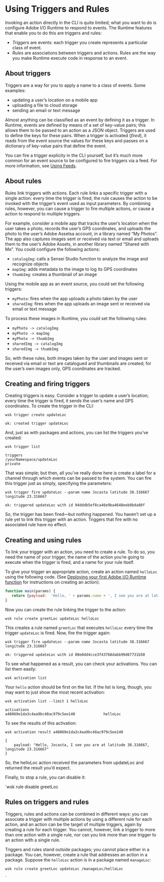 # Using Triggers and Rules

Invoking an action directly in the CLI is quite limited; what you want to do is configure Adobe I/O Runtime to respond to events. The Runtime features that enable you to do this are triggers and rules:

* _Triggers_ are events: each trigger you create represents a particular class of event.
* _Rules_ are associations between triggers and actions. Rules are the way you make Runtime execute code in response to an event.

## About triggers
Triggers are a way for you to apply a name to a class of events. Some examples:

* updating a user&rsquo;s location on a mobile app
* uploading a file to cloud storage
* sending an email or text message

Almost anything can be classified as an event by defining it as a trigger. In Runtime, events are defined by means of a set of key-value pairs; this allows them to be passed to an action as a JSON object. Triggers are used to define the keys for these pairs. When a trigger is activated (_fired_), it reads from the event source the values for these keys and passes on a dictionary of key-value pairs that define the event.

You can fire a trigger explicity in the CLI yourself, but it&rsquo;s much more common for an event source to be configured to fire triggers via a feed. For more information, see [Using Feeds](feeds.md "Using feeds").

## About rules
Rules link triggers with actions. Each rule links a specific trigger with a single action: every time the trigger is fired, the rule causes the action to be invoked with the trigger&rsquo;s event used as input parameters. By combining rules, however, you can cause a trigger to fire multiple actions, or cause a action to respond to multiple triggers. 

For example, consider a mobile app that tracks the user&rsquo;s location when the user takes a photo, records the user&rsquo;s GPS coordinates, and uploads the photo to the user&rsquo;s Adobe Assetsa account, in a library named &ldquo;My Photos&rdquo;. The app also captures images sent or received via text or email and uploads them to the user&rsquo;s Adobe Assets, in another library named &ldquo;Shared with Me&rdquo;. You could configure the following actions:

* `catalogImg`: calls a Sensei Studio function to analyze the image and recognize objects
* `mapImg`: adds metadata to the image to log its GPS coordinates
* `thumbImg`: creates a thumbnail of an image

Using the mobile app as an event source, you could set the following triggers:

* `myPhoto`: fires when the app uploads a photo taken by the user
* `sharedImg`: fires when the app uploads an image sent or received via email or text message

To process these images in Runtime, you could set the following rules:

* `myPhoto -> catalogImg`
* `myPhoto -> mapImg`
* `myPhoto -> thumbImg`
* `sharedImg -> catalogImg`
* `sharedImg -> thumbImg`

So, with these rules, both images taken by the user and images sent or received via email or text are catalogued and thumbnails are created; for the user&rsquo;s own images only, GPS coordinates are tracked.

## Creating and firing triggers
Creating triggers is easy. Consider a trigger to update a user&rsquo;s location; every time the trigger is fired, it sends the user&rsquo;s name and GPS coordinates. To create the trigger in the CLI:

`wsk trigger create updateLoc`

```
ok: created trigger updateLoc
```

And, just as with packages and actions, you can list the triggers you&rsquo;ve created:

`wsk trigger list`

```
triggers
/yourNamespace/updateLoc                                              private
```

That was simple; but then, all you&rsquo;ve really done here is create a label for a channel through which events can be passed to the system. You can fire this trigger just as simply, specifying the parameters:

`wsk trigger fire updateLoc --param name Jocasta latitude 38.316667 longitude 23.316667`

```
ok: triggered updateLoc with id 94dddb5ef8ca46e9ba4648eeb9bda80f
```

So, the trigger has been fired&mdash;but nothing happened. You haven&rsquo;t set up a rule yet to link this trigger with an action. Triggers that fire with no associated rule have no effect.

## Creating and using rules
To link your trigger with an action, you need to create a rule. To do so, you need the name of your trigger, the name of the action you&rsquo;re going to execute when the trigger is fired, and a name for your rule itself. 

To give your trigger an appropriate action, create an action named `helloLoc` using the following code. (See [Deploying your first Adobe I/O Runtime function](../gettingstarted/deploy.md "Deploying your first function") for instructions on creating an action):

```js
function main(params) {
   return {payload:  'Hello, ' + params.name + ', I see you are at latitude ' + params.latitude ', longitude ' + params.longitude };
}
```

Now you can create the rule linking the trigger to the action:

`wsk rule create greetLoc updateLoc helloLoc`

This creates a rule named `greetLoc` that executes `helloLoc` every time the trigger `updateLoc` is fired. Now, fire the trigger again:

`wsk trigger fire updateLoc --param name Jocasta latitude 38.316667 longitude 23.316667`

```
ok: triggered updateLoc with id 00e0dd4cce3f43768dabb99d67731b50
```

To see what happened as a result, you can check your activations. You can list them easily:

`wsk activation list`

Your `hello` action should be first on the list. If the list is long, though, you may want to just show the most recent activation:

`wsk activation list --limit 1 helloLoc`

```
activations
a48069e1da3c4aa9bc48ac979c5ee140             helloLoc
```
To see the results of this activation:

`wsk activation result a48069e1da3c4aa9bc48ac979c5ee140`
```
{
    payload: "Hello, Jocasta, I see you are at latitude 38.316667, longitude 23.316667"
}
```

So, the helloLoc action received the parameters from updateLoc and returned the result you&rsquo;d expect.

Finally, to stop a rule, you can disable it:

`wsk rule disable greetLoc

## Rules on triggers and rules
Triggers, rules and actions can be combined in different ways: you can associate a trigger with multiple actions by using a different rule for each action, and an action can be the target of multiple triggers, again by creating a rule for each trigger. You cannot, however, link a trigger to more than one action with a single rule, nor can you link more than one trigger to an action with a single rule.

Triggers and rules stand outside packages; you cannot place either in a package. You can, however, create a rule that addresses an action in a package. Suppose the `helloLoc` action is in a package named `manageLoc`:

`wsk rule create greetLoc updateLoc /manageLoc/helloLoc`

`




